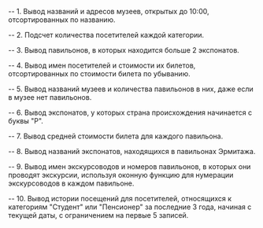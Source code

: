 -- 1. Вывод названий и адресов музеев, открытых до 10:00, отсортированных по названию.

-- 2. Подсчет количества посетителей каждой категории.

-- 3. Вывод павильонов, в которых находится больше 2 экспонатов.

-- 4. Вывод имен посетителей и стоимости их билетов, отсортированных по стоимости билета по убыванию.

-- 5. Вывод названий музеев и количества павильонов в них, даже если в музее нет павильонов.

-- 6. Вывод экспонатов, у которых страна происхождения начинается с буквы "Р".

-- 7. Вывод средней стоимости билета для каждого павильона.

-- 8. Вывод названий экспонатов, находящихся в павильонах Эрмитажа.

-- 9. Вывод имен экскурсоводов и номеров павильонов, в которых они проводят экскурсии, используя оконную функцию для нумерации экскурсоводов в каждом павильоне.

-- 10. Вывод истории посещений для посетителей, относящихся к категориям "Студент" или "Пенсионер" за последние 3 года, начиная с текущей даты, с ограничением на первые 5 записей.